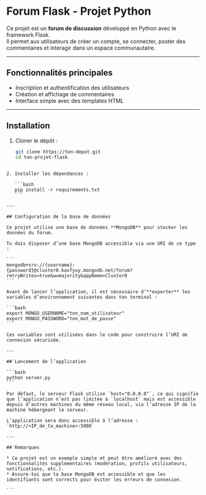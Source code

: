 # Forum Flask - Projet Python

Ce projet est un **forum de discussion** développé en Python avec le framework Flask.  
Il permet aux utilisateurs de créer un compte, se connecter, poster des commentaires et interagir dans un espace communautaire.

---

## Fonctionnalités principales

- Inscription et authentification des utilisateurs  
- Création et affichage de commentaires  
- Interface simple avec des templates HTML  

---

## Installation

1. Cloner le dépôt :  
   ```bash
   git clone https://ton-depot.git
   cd ton-projet-flask
````

2. Installer les dépendances :

   ```bash
   pip install -r requirements.txt
   ```

---

## Configuration de la base de données

Ce projet utilise une base de données **MongoDB** pour stocker les données du forum.

Tu dois disposer d’une base MongoDB accessible via une URI de ce type :

```
mongodb+srv://{username}:{password}@cluster0.kaxfyuy.mongodb.net/forum?retryWrites=true&w=majority&appName=Cluster0
```

Avant de lancer l’application, il est nécessaire d’**exporter** les variables d’environnement suivantes dans ton terminal :

```bash
export MONGO_USERNAME="ton_nom_utilisateur"
export MONGO_PASSWORD="ton_mot_de_passe"
```

Ces variables sont utilisées dans le code pour construire l’URI de connexion sécurisée.

---

## Lancement de l’application

```bash
python server.py
```

Par défaut, le serveur Flask utilise `host="0.0.0.0"`, ce qui signifie que l’application n’est pas limitée à `localhost` mais est accessible depuis d’autres machines du même réseau local, via l’adresse IP de la machine hébergeant le serveur.

L’application sera donc accessible à l’adresse :
`http://<IP_de_ta_machine>:5000`

---

## Remarques

* Ce projet est un exemple simple et peut être amélioré avec des fonctionnalités supplémentaires (modération, profils utilisateurs, notifications, etc.).
* Assure-toi que ta base MongoDB est accessible et que les identifiants sont corrects pour éviter les erreurs de connexion.

```